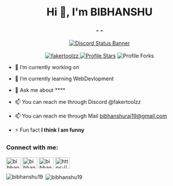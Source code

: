 <h1 align="center">Hi 👋, I'm BIBHANSHU</h1>
<h3 align="center"> - - </h3>

<p align="center"> 
<a href="https://discord.com/users/1182703755129520231">
  <img src=https://discord.c99.nl/widget/theme-2/1182703755129520231.png alt="Discord Status Banner"><br><br>
<img src="https://komarev.com/ghpvc/?username=fakertoolzz&label=Profile%20views&color=5c12df&style=flat" alt="fakertoolzz" />
<img src="https://img.shields.io/badge/dynamic/json?&label=Total%20Stars&color=5c12df&style=flat&style=for-the-badge&query=%24.stars&url=https://api.github-star-counter.workers.dev/user/fakertoolzz" alt="Profile Stars"></a>
<img src="https://img.shields.io/badge/dynamic/json?&label=Total%20Forks&color=5c12df&style=flat&style=for-the-badge&query=%24.forks&url=https://api.github-star-counter.workers.dev/user/fakertoolzz" alt="Profile Forks"></a>




- 🔭 I’m currently working on [](https://github.com/FakerToolzz/pythonProject)

- 🌱 I’m currently learning WebDevlopment
  
- 💬 Ask me about ****

- 📫 You can reach me through Discord @fakertoolzz

- 📫 You can reach me through Mail [bibhanshuraj19@gmail.com](bibhanshuraj19@gmail.com)

- ⚡ Fun fact **I think I am funny**

<h3 align="left">Connect with me:</h3>
<p align="left">
<a href="https://twitter.com/bibhanshu19" target="blank"><img align="center" src="https://raw.githubusercontent.com/rahuldkjain/github-profile-readme-generator/master/src/images/icons/Social/twitter.svg" alt="bibhanshu19" height="30" width="40" /></a>
<a href="https://kaggle.com/bibhanshu19" target="blank"><img align="center" src="https://raw.githubusercontent.com/rahuldkjain/github-profile-readme-generator/master/src/images/icons/Social/kaggle.svg" alt="bibhanshu19" height="30" width="40" /></a>
<a href="https://instagram.com/bibhanshu19" target="blank"><img align="center" src="https://raw.githubusercontent.com/rahuldkjain/github-profile-readme-generator/master/src/images/icons/Social/instagram.svg" alt="bibhanshu19" height="30" width="40" /></a>
<a href="https://discord.gg/https://discord.gg/26YyDqkCcg" target="blank"><img align="center" src="https://raw.githubusercontent.com/rahuldkjain/github-profile-readme-generator/master/src/images/icons/Social/discord.svg" alt="https://discord.gg/26YyDqkCcg" height="30" width="40" /></a>
</p>

<p><img align="left" src="https://github-readme-stats.vercel.app/api/top-langs?username=bibhanshu19&show_icons=true&locale=en&layout=compact" alt="bibhanshu19" /></p>

<p>&nbsp;<img align="center" src="https://github-readme-stats.vercel.app/api?username=bibanshu19&show_icons=true&locale=en" alt="bibhanshu19" /></p>
